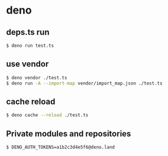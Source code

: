 # deno

## deps.ts run

```bash
$ deno run test.ts
```
## use vendor

```bash
$ deno vendor ./test.ts
$ deno run -A --import-map vendor/import_map.json ./test.ts
```

## cache reload

```bash
$ deno cache --reload ./test.ts
```

## Private modules and repositories

```bash
$ DENO_AUTH_TOKENS=a1b2c3d4e5f6@deno.land
```